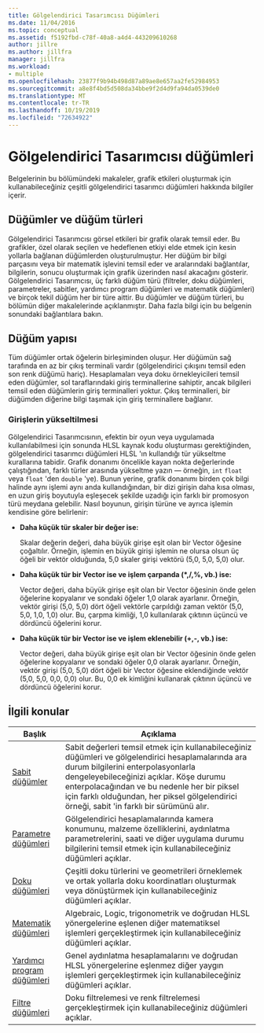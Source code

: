 ```yaml
---
title: Gölgelendirici Tasarımcısı Düğümleri
ms.date: 11/04/2016
ms.topic: conceptual
ms.assetid: f5192fbd-c78f-40a8-a4d4-443209610268
author: jillre
ms.author: jillfra
manager: jillfra
ms.workload:
- multiple
ms.openlocfilehash: 23877f9b94b498d87a89ae8e657aa2fe52984953
ms.sourcegitcommit: a8e8f4bd5d508da34bbe9f2d4d9fa94da0539de0
ms.translationtype: MT
ms.contentlocale: tr-TR
ms.lasthandoff: 10/19/2019
ms.locfileid: "72634922"
---
```

# <a name="shader-designer-nodes"></a>Gölgelendirici Tasarımcısı düğümleri
Belgelerinin bu bölümündeki makaleler, grafik etkileri oluşturmak için kullanabileceğiniz çeşitli gölgelendirici tasarımcı düğümleri hakkında bilgiler içerir.

## <a name="nodes-and-node-types"></a>Düğümler ve düğüm türleri
Gölgelendirici Tasarımcısı görsel etkileri bir grafik olarak temsil eder. Bu grafikler, özel olarak seçilen ve hedeflenen etkiyi elde etmek için kesin yollarla bağlanan düğümlerden oluşturulmuştur. Her düğüm bir bilgi parçasını veya bir matematik işlevini temsil eder ve aralarındaki bağlantılar, bilgilerin, sonucu oluşturmak için grafik üzerinden nasıl akacağını gösterir. Gölgelendirici Tasarımcısı, üç farklı düğüm türü (filtreler, doku düğümleri, parametreler, sabitler, yardımcı program düğümleri ve matematik düğümleri) ve birçok tekil düğüm her bir türe aittir. Bu düğümler ve düğüm türleri, bu bölümün diğer makalelerinde açıklanmıştır. Daha fazla bilgi için bu belgenin sonundaki bağlantılara bakın.

## <a name="node-structure"></a>Düğüm yapısı
Tüm düğümler ortak öğelerin birleşiminden oluşur. Her düğümün sağ tarafında en az bir çıkış terminali vardır (gölgelendirici çıkışını temsil eden son renk düğümü hariç). Hesaplamaları veya doku örnekleyicileri temsil eden düğümler, sol taraflarındaki giriş terminallerine sahiptir, ancak bilgileri temsil eden düğümlerin giriş terminalleri yoktur. Çıkış terminalleri, bir düğümden diğerine bilgi taşımak için giriş terminallere bağlanır.

### <a name="promotion-of-inputs"></a>Girişlerin yükseltilmesi
Gölgelendirici Tasarımcısının, efektin bir oyun veya uygulamada kullanılabilmesi için sonunda HLSL kaynak kodu oluşturması gerektiğinden, gölgelendirici tasarımcı düğümleri HLSL 'ın kullandığı tür yükseltme kurallarına tabidir. Grafik donanımı öncelikle kayan nokta değerlerinde çalıştığından, farklı türler arasında yükseltme yazın — örneğin, `int` `float` veya `float` 'den `double` 'ye). Bunun yerine, grafik donanımı birden çok bilgi halinde aynı işlemi aynı anda kullandığından, bir dizi girişin daha kısa olması, en uzun giriş boyutuyla eşleşecek şekilde uzadığı için farklı bir promosyon türü meydana gelebilir. Nasıl boyunun, girişin türüne ve ayrıca işlemin kendisine göre belirlenir:

- **Daha küçük tür skaler bir değer ise:**

     Skalar değerin değeri, daha büyük girişe eşit olan bir Vector öğesine çoğaltılır. Örneğin, işlemin en büyük girişi işlemin ne olursa olsun üç öğeli bir vektör olduğunda, 5,0 skaler girişi vektörü (5,0, 5,0, 5,0) olur.

- **Daha küçük tür bir Vector ise ve işlem çarpanda (\*,/,%, vb.) ise:**

     Vector değeri, daha büyük girişe eşit olan bir Vector öğesinin önde gelen öğelerine kopyalanır ve sondaki öğeler 1,0 olarak ayarlanır. Örneğin, vektör girişi (5,0, 5,0) dört öğeli vektörle çarpıldığı zaman vektör (5,0, 5,0, 1,0, 1,0) olur. Bu, çarpma kimliği, 1,0 kullanılarak çıktının üçüncü ve dördüncü öğelerini korur.

- **Daha küçük tür bir Vector ise ve işlem eklenebilir (+,-, vb.) ise:**

     Vector değeri, daha büyük girişe eşit olan bir Vector öğesinin önde gelen öğelerine kopyalanır ve sondaki öğeler 0,0 olarak ayarlanır. Örneğin, vektör girişi (5,0, 5,0) dört öğeli bir Vector öğesine eklendiğinde vektör (5,0, 5,0, 0,0, 0,0) olur. Bu, 0,0 ek kimliğini kullanarak çıktının üçüncü ve dördüncü öğelerini korur.

## <a name="related-topics"></a>İlgili konular

|Başlık|Açıklama|
|-----------|-----------------|
|[Sabit düğümler](../designers/constant-nodes.md)|Sabit değerleri temsil etmek için kullanabileceğiniz düğümleri ve gölgelendirici hesaplamalarında ara durum bilgilerini enterpolasyonlarla dengeleyebileceğinizi açıklar. Köşe durumu enterpolacağından ve bu nedenle her bir piksel için farklı olduğundan, her piksel gölgelendirici örneği, sabit 'in farklı bir sürümünü alır.|
|[Parametre düğümleri](../designers/parameter-nodes.md)|Gölgelendirici hesaplamalarında kamera konumunu, malzeme özelliklerini, aydınlatma parametrelerini, saati ve diğer uygulama durumu bilgilerini temsil etmek için kullanabileceğiniz düğümleri açıklar.|
|[Doku düğümleri](../designers/texture-nodes.md)|Çeşitli doku türlerini ve geometrileri örneklemek ve ortak yollarla doku koordinatları oluşturmak veya dönüştürmek için kullanabileceğiniz düğümleri açıklar.|
|[Matematik düğümleri](../designers/math-nodes.md)|Algebraic, Logic, trigonometrik ve doğrudan HLSL yönergelerine eşlenen diğer matematiksel işlemleri gerçekleştirmek için kullanabileceğiniz düğümleri açıklar.|
|[Yardımcı program düğümleri](../designers/utility-nodes.md)|Genel aydınlatma hesaplamalarını ve doğrudan HLSL yönergelerine eşlenmez diğer yaygın işlemleri gerçekleştirmek için kullanabileceğiniz düğümleri açıklar.|
|[Filtre düğümleri](../designers/filter-nodes.md)|Doku filtrelemesi ve renk filtrelemesi gerçekleştirmek için kullanabileceğiniz düğümleri açıklar.|
